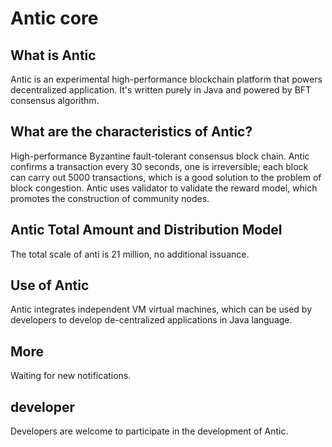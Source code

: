 # Antic core


## What is Antic

Antic is an experimental high-performance blockchain platform that powers decentralized application. It's written purely in Java and powered by BFT consensus algorithm.


## What are the characteristics of Antic?

High-performance Byzantine fault-tolerant consensus block chain. Antic confirms a transaction every 30 seconds, one is irreversible; each block can carry out 5000 transactions, which is a good solution to the problem of block congestion. Antic uses validator to validate the reward model, which promotes the construction of community nodes.


## Antic Total Amount and Distribution Model

The total scale of anti is 21 million, no additional issuance.


## Use of Antic

Antic integrates independent VM virtual machines, which can be used by developers to develop de-centralized applications in Java language.


## More

Waiting for new notifications.


## developer

Developers are welcome to participate in the development of Antic.
